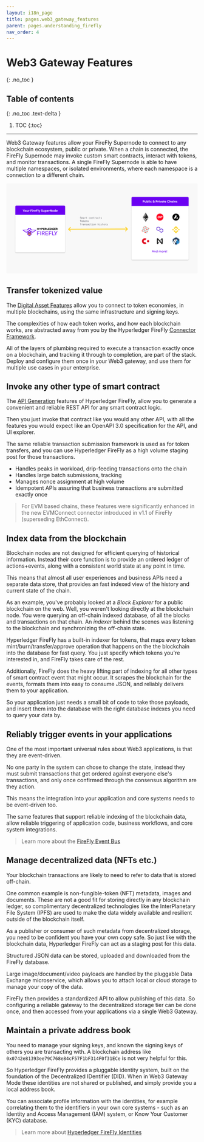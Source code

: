 ```yaml
---
layout: i18n_page
title: pages.web3_gateway_features
parent: pages.understanding_firefly
nav_order: 4
---
```


# Web3 Gateway Features
{: .no_toc }

## Table of contents
{: .no_toc .text-delta }

1. TOC
{:toc}

---

Web3 Gateway features allow your FireFly Supernode to connect to any blockchain ecosystem, public or private. When a chain is connected, the FireFly Supernode may invoke custom smart contracts, interact with tokens, and monitor transactions. A single FireFly Supernode is able to have multiple namespaces, or isolated environments, where each namespace is a connection to a different chain.

![Gateway Mode](../images/gateway_mode.png "Gateway Mode")

## Transfer tokenized value

The [Digital Asset Features](./key_components/digital_assets.md) allow you to connect to
token economies, in multiple blockchains, using the same infrastructure and signing keys.

The complexities of how each token works, and how each blockchain works, are abstracted
away from you by the Hyperledger FireFly [Connector Framework](./key_components/connectors.md).

All of the layers of plumbing required to execute a transaction exactly once on a 
blockchain, and tracking it through to completion, are part of the stack. Deploy and 
configure them once in your Web3 gateway, and use them for multiple use cases in your 
enterprise.

## Invoke any other type of smart contract

The [API Generation](./key_components/apps.md) features of Hyperledger FireFly, allow
you to generate a convenient and reliable REST API for any smart contract logic.

Then you just invoke that contract like you would any other API, with all the features
you would expect like an OpenAPI 3.0 specification for the API, and UI explorer.

The same reliable transaction submission framework is used as for token transfers,
and you can use Hyperledger FireFly as a high volume staging post for those transactions.

- Handles peaks in workload, drip-feeding transactions onto the chain
- Handles large batch submissions, tracking 
- Manages nonce assignment at high volume
- Idempotent APIs assuring that business transactions are submitted exactly once

> For EVM based chains, these features were significantly enhanced in the new EVMConnect
> connector introduced in v1.1 of FireFly (superseding EthConnect).

## Index data from the blockchain

Blockchain nodes are not designed for efficient querying of historical information. Instead
their core function is to provide an ordered ledger of actions+events, along with a consistent
world state at any point in time.

This means that almost all user experiences and business APIs need a separate
data store, that provides an fast indexed view of the history and current state of the chain.

As an example, you've probably looked at a _Block Explorer_ for a public blockchain on the web.
Well, you weren't looking directly at the blockchain node. You were querying an off-chain indexed
database, of all the blocks and transactions on that chain. An _indexer_ behind the scenes
was listening to the blockchain and synchronizing the off-chain state.

Hyperledger FireFly has a built-in indexer for tokens, that maps every token
mint/burn/transfer/approve operation that happens on the the blockchain into the database for
fast query. You just specify which tokens you're interested in, and FireFly takes care of
the rest.

Additionally, FireFly does the heavy lifting part of indexing for all other types of smart contract
event that might occur. It scrapes the blockchain for the events, formats them into easy to
consume JSON, and reliably delivers them to your application.

So your application just needs a small bit of code to take those payloads, and insert them
into the database with the right database indexes you need to query your data by.

## Reliably trigger events in your applications

One of the most important universal rules about Web3 applications, is that they are event-driven.

No one party in the system can chose to change the state, instead they must submit transactions
that get ordered against everyone else's transactions, and only once confirmed through the
consensus algorithm are they action.

This means the integration into your application and core systems needs to be event-driven too.

The same features that support reliable indexing of the blockchain data, allow reliable triggering
of application code, business workflows, and core system integrations.

> Learn more about the [FireFly Event Bus](../reference/events.html)

## Manage decentralized data (NFTs etc.)

Your blockchain transactions are likely to need to refer to data that is stored off-chain.

One common example is non-fungible-token (NFT) metadata, images and documents. These are not
a good fit for storing directly in any blockchain ledger, so complimentary decentralized
technologies like the InterPlanetary File System (IPFS) are used to make the data widely
available and resilient outside of the blockchain itself.

As a publisher or consumer of such metadata from decentralized storage, you need to be confident
you have your own copy safe. So just like with the blockchain data, Hyperledger FireFly can
act as a staging post for this data.

Structured JSON data can be stored, uploaded and downloaded from the FireFly database.

Large image/document/video payloads are handled by the pluggable Data Exchange microservice,
which allows you to attach local or cloud storage to manage your copy of the data.

FireFly then provides a standardized API to allow publishing of this data. So configuring
a reliable gateway to the decentralized storage tier can be done once, and then accessed
from your applications via a single Web3 Gateway.

## Maintain a private address book

You need to manage your signing keys, and known the signing keys of others you are
transacting with. A blockchain address like `0x0742e81393ee79C768e84cF57F1bF314F0f31ECe`
is not very helpful for this.

So Hyperledger FireFly provides a pluggable identity system, built on the foundation of
the Decentralized IDentifier (DID). When in Web3 Gateway Mode these identities are not
shared or published, and simply provide you a local address book.

You can associate profile information with the identities, for example correlating them
to the identifiers in your own core systems - such as an Identity and Access Management (IAM)
system, or Know Your Customer (KYC) database.

> Learn more about [Hyperledger FireFly Identities](../reference/identities.html)

